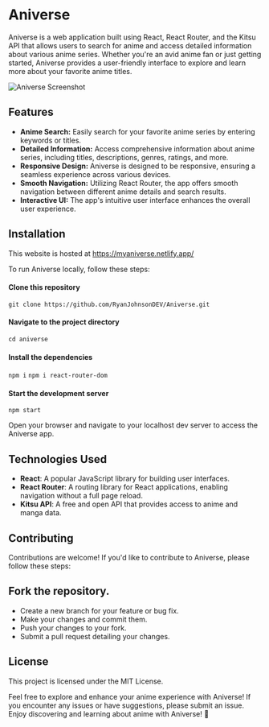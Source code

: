# Aniverse

Aniverse is a web application built using React, React Router, and the Kitsu API that allows users to search for anime and access detailed information about various anime series. Whether you're an avid anime fan or just getting started, Aniverse provides a user-friendly interface to explore and learn more about your favorite anime titles.

![Aniverse Screenshot](https://i.gyazo.com/f00632ed367ef4769cd7bcfacf629e21.jpg)

## Features

- **Anime Search:** Easily search for your favorite anime series by entering keywords or titles.
- **Detailed Information:** Access comprehensive information about anime series, including titles, descriptions, genres, ratings, and more.
- **Responsive Design:** Aniverse is designed to be responsive, ensuring a seamless experience across various devices.
- **Smooth Navigation:** Utilizing React Router, the app offers smooth navigation between different anime details and search results.
- **Interactive UI:** The app's intuitive user interface enhances the overall user experience.

## Installation

This website is hosted at https://myaniverse.netlify.app/

To run Aniverse locally, follow these steps:

#### Clone this repository
`git clone https://github.com/RyanJohnsonDEV/Aniverse.git`

#### Navigate to the project directory
`cd aniverse`

#### Install the dependencies
`npm i`
`npm i react-router-dom`

#### Start the development server
`npm start`

Open your browser and navigate to your localhost dev server to access the Aniverse app.

## Technologies Used

- **React**: A popular JavaScript library for building user interfaces.
- **React Router**: A routing library for React applications, enabling navigation without a full page reload.
- **Kitsu API**: A free and open API that provides access to anime and manga data.
  
## Contributing

Contributions are welcome! If you'd like to contribute to Aniverse, please follow these steps:

## Fork the repository.

- Create a new branch for your feature or bug fix.
- Make your changes and commit them.
- Push your changes to your fork.
- Submit a pull request detailing your changes.

## License

This project is licensed under the MIT License.

Feel free to explore and enhance your anime experience with Aniverse! If you encounter any issues or have suggestions, please submit an issue. Enjoy discovering and learning about anime with Aniverse! 🌟
